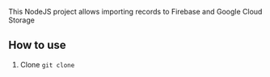 This NodeJS project allows importing records to Firebase and Google Cloud Storage

## How to use
1. Clone
`git clone `